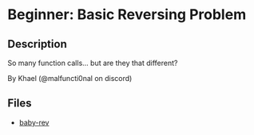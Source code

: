 # Beginner: Basic Reversing Problem

## Description

So many function calls... but are they that different?

By Khael (@malfuncti0nal on discord)


## Files

* [baby-rev](files/baby-rev)

